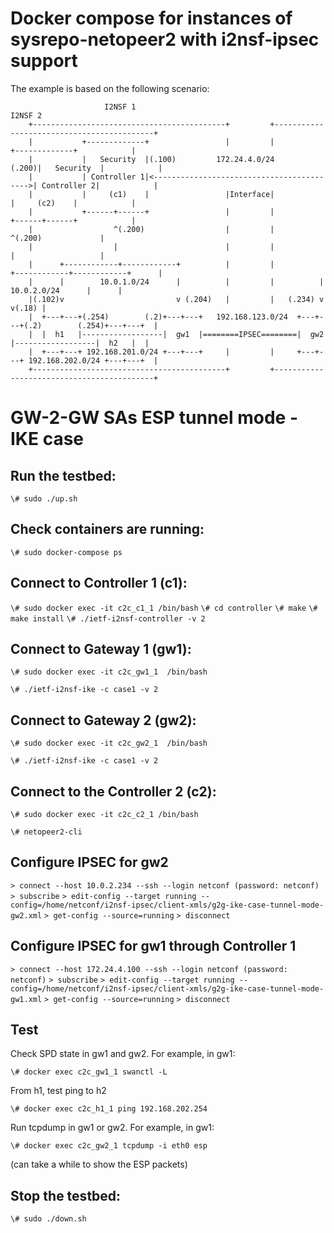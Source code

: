 # Docker compose for instances of sysrepo-netopeer2 with i2nsf-ipsec support

The example is based on the following scenario:

 
    
                         I2NSF 1                                                     I2NSF 2         
        +-------------------------------------------+         +-------------------------------------------+
        |           +-------------+                 |         |                +-------------+            |
        |           |   Security  |(.100)         172.24.4.0/24          (.200)|   Security  |            |
        |           | Controller 1|<------------------------------------------>| Controller 2|            |
        |           |     (c1)    |                 |Interface|                |     (c2)    |            |
        |           +------+------+                 |         |                +------+------+            |
        |                  ^(.200)                  |         |                       ^(.200)             |
        |                  |                        |         |                       |                   |
        |      +------------+------------+          |         |          +------------+------------+      |
        |      |        10.0.1.0/24      |          |         |          |        10.0.2.0/24      |      |
        |(.102)v                         v (.204)   |         |   (.234) v                         v(.18) |
        |  +---+---+(.254)        (.2)+---+---+   192.168.123.0/24  +---+---+(.2)        (.254)+---+---+  |
        |  |  h1   |------------------|  gw1  |========IPSEC========|  gw2  |------------------|  h2   |  |
        |  +---+---+ 192.168.201.0/24 +---+---+     |         |     +---+---+ 192.168.202.0/24 +---+---+  | 
        +-------------------------------------------+         +-------------------------------------------+ 
          
     
# GW-2-GW SAs ESP tunnel mode - IKE case  
   
   
## Run the testbed:

`\# sudo ./up.sh`

## Check containers are running:

`\# sudo docker-compose ps`


## Connect to Controller 1 (c1):

`\# sudo docker exec -it c2c_c1_1 /bin/bash`
`\# cd controller`
`\# make`
`\# make install`
`\# ./ietf-i2nsf-controller -v 2`

## Connect to Gateway 1 (gw1):

`\# sudo docker exec -it c2c_gw1_1  /bin/bash`

`\# ./ietf-i2nsf-ike -c case1 -v 2`

## Connect to Gateway 2 (gw2):

`\# sudo docker exec -it c2c_gw2_1  /bin/bash`

`\# ./ietf-i2nsf-ike -c case1 -v 2`

## Connect to the Controller 2 (c2):
`\# sudo docker exec -it c2c_c2_1 /bin/bash`

`\# netopeer2-cli`

## Configure IPSEC for gw2
`> connect --host 10.0.2.234 --ssh --login netconf (password: netconf)`
`> subscribe`
`> edit-config --target running --config=/home/netconf/i2nsf-ipsec/client-xmls/g2g-ike-case-tunnel-mode-gw2.xml`
`> get-config --source=running`
`> disconnect`

## Configure IPSEC for gw1 through Controller 1
`> connect --host 172.24.4.100 --ssh --login netconf (password: netconf)`
`> subscribe`
`> edit-config --target running --config=/home/netconf/i2nsf-ipsec/client-xmls/g2g-ike-case-tunnel-mode-gw1.xml`
`> get-config --source=running`
`> disconnect`


## Test

Check SPD state in gw1 and gw2. For example, in gw1:

`\# docker exec c2c_gw1_1 swanctl -L`

From h1, test ping to h2

`\# docker exec c2c_h1_1 ping 192.168.202.254`

Run tcpdump in gw1 or gw2. For example, in gw1:

`\# docker exec c2c_gw2_1 tcpdump -i eth0 esp`

(can take a while to show the ESP packets)


## Stop the testbed:

`\# sudo ./down.sh`
